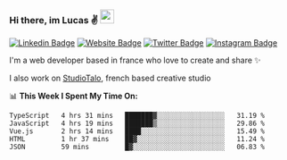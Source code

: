 ### Hi there, im Lucas ✌️ <img src="https://media.giphy.com/media/hvRJCLFzcasrR4ia7z/giphy.gif" width="25px">
[![Linkedin Badge](https://img.shields.io/badge/-LinkedIn-0e76a8?style=flat-square&logo=Linkedin&logoColor=white)](https://www.linkedin.com/in/lucasbellier/)
[![Website Badge](https://img.shields.io/badge/Website-3b5998?style=flat-square&logo=google-chrome&logoColor=white)](https://lucasblr.fr)
[![Twitter Badge](https://img.shields.io/badge/-Twitter-00acee?style=flat-square&logo=Twitter&logoColor=white)](https://twitter.com/ImJustLucas_)
[![Instagram Badge](https://img.shields.io/badge/-Instagram-e4405f?style=flat-square&logo=Instagram&logoColor=white)](https://instagram.com/luuucas.blr/)

I'm a web developer based in france who love to create and share ✨

I also work on [StudioTalo](https://talodev.fr), french based creative studio

📊 **This Week I Spent My Time On:**
<!--START_SECTION:waka-->
```text
TypeScript   4 hrs 31 mins   ███████▓░░░░░░░░░░░░░░░░░   31.19 % 
JavaScript   4 hrs 19 mins   ███████▒░░░░░░░░░░░░░░░░░   29.86 % 
Vue.js       2 hrs 14 mins   ████░░░░░░░░░░░░░░░░░░░░░   15.49 % 
HTML         1 hr 37 mins    ██▓░░░░░░░░░░░░░░░░░░░░░░   11.24 % 
JSON         59 mins         █▓░░░░░░░░░░░░░░░░░░░░░░░   06.83 % 
```
<!--END_SECTION:waka-->
